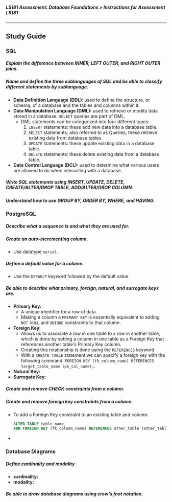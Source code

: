 ##### LS181 Assessment: Database Foundations > Instructions for Assessment LS181

---

## Study Guide

### SQL

##### Explain the difference between INNER, LEFT OUTER, and RIGHT OUTER joins.

##### Name and define the three sublanguages of SQL and be able to classify different statements by sublanguage.

* **Data Definition Language (DDL)**: used to define the structure, or schema, of a database and the tables and columns within it.
* **Data Manipulation Language (DML):** used to retrieve or modify data stored in a database. `SELECT` queries are part of DML.
  * DML statements can be categorized into four different types:
    1. `INSERT` statements: these add new data into a database table.
    2. `SELECT` statements: also referred to as Queries; these retrieve existing data from database tables.
    3. `UPDATE` statements: these update existing data in a database table.
    4. `DELETE` statements: these delete existing data from a database table.
* **Data Control Language (DCL):** used to determine what various users are allowed to do when interacting with a database.

##### Write SQL statements using INSERT, UPDATE, DELETE, CREATE/ALTER/DROP TABLE, ADD/ALTER/DROP COLUMN.

##### Understand how to use GROUP BY, ORDER BY, WHERE, and HAVING.

### PostgreSQL

##### Describe what a sequence is and what they are used for.

##### Create an auto-incrementing column.

* Use datatype `serial`.

##### Define a default value for a column.

* Use the `DEFAULT` keyword followed by the default value.

##### Be able to describe what primary, foreign, natural, and surrogate keys are.

* **Primary Key:** 
  * A unique identifier for a row of data. 
  * Making a column a `PRIMARY KEY` is essentially equivalent to adding `NOT NULL` and `UNIQUE` constraints to that column.
* **Foreign Key:**
  * Allows us to associate a row in one table to a row in another table, which is done by setting a column in one table as a Foreign Key that references another table's Primary Key column.
  * Creating this relationship is done using the `REFERENCES` keyword.
  * With a `CREATE TABLE` statement we can specify a foreign key with the following command: `FOREIGN KEY (fk_column_name) REFERENCES target_table_name (pk_col_name);`.
* **Natural Key:**
* **Surrogate Key:** 

##### Create and remove CHECK constraints from a column.

##### Create and remove foreign key constraints from a column.

* To add a Foreign Key constraint to an existing table and column:

  ```sql
  ALTER TABLE table_name
  ADD FOREIGN KEY (fk_column_name) REFERENCES other_table (other_table_pk);
  ```

* 

### Database Diagrams

##### Define cardinality and modality

* **cardinality:**
* **modality:** 

##### Be able to draw database diagrams using crow's foot notation.